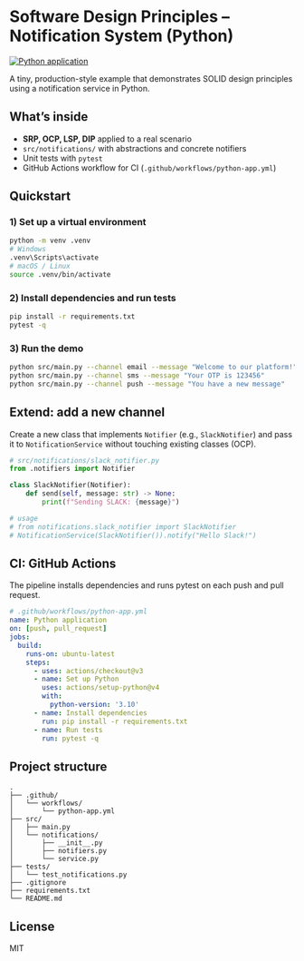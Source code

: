 # Software Design Principles – Notification System (Python)

[//]: # (Replace USERNAME and REPO below after pushing the repo)
[![Python application](https://github.com/USERNAME/REPO/actions/workflows/python-app.yml/badge.svg)](https://github.com/USERNAME/REPO/actions/workflows/python-app.yml)

A tiny, production-style example that demonstrates SOLID design principles using a notification service in Python.

## What’s inside
- **SRP, OCP, LSP, DIP** applied to a real scenario
- `src/notifications/` with abstractions and concrete notifiers
- Unit tests with `pytest`
- GitHub Actions workflow for CI (`.github/workflows/python-app.yml`)

## Quickstart

### 1) Set up a virtual environment
```bash
python -m venv .venv
# Windows
.venv\Scripts\activate
# macOS / Linux
source .venv/bin/activate
```

### 2) Install dependencies and run tests
```bash
pip install -r requirements.txt
pytest -q
```

### 3) Run the demo
```bash
python src/main.py --channel email --message "Welcome to our platform!"
python src/main.py --channel sms --message "Your OTP is 123456"
python src/main.py --channel push --message "You have a new message"
```

## Extend: add a new channel
Create a new class that implements `Notifier` (e.g., `SlackNotifier`) and pass it to `NotificationService` without touching existing classes (OCP).

```python
# src/notifications/slack_notifier.py
from .notifiers import Notifier

class SlackNotifier(Notifier):
    def send(self, message: str) -> None:
        print(f"Sending SLACK: {message}")

# usage
# from notifications.slack_notifier import SlackNotifier
# NotificationService(SlackNotifier()).notify("Hello Slack!")
```

## CI: GitHub Actions
The pipeline installs dependencies and runs pytest on each push and pull request.

```yaml
# .github/workflows/python-app.yml
name: Python application
on: [push, pull_request]
jobs:
  build:
    runs-on: ubuntu-latest
    steps:
      - uses: actions/checkout@v3
      - name: Set up Python
        uses: actions/setup-python@v4
        with:
          python-version: '3.10'
      - name: Install dependencies
        run: pip install -r requirements.txt
      - name: Run tests
        run: pytest -q
```

## Project structure
```
.
├── .github/
│   └── workflows/
│       └── python-app.yml
├── src/
│   ├── main.py
│   └── notifications/
│       ├── __init__.py
│       ├── notifiers.py
│       └── service.py
├── tests/
│   └── test_notifications.py
├── .gitignore
├── requirements.txt
└── README.md
```

## License
MIT
